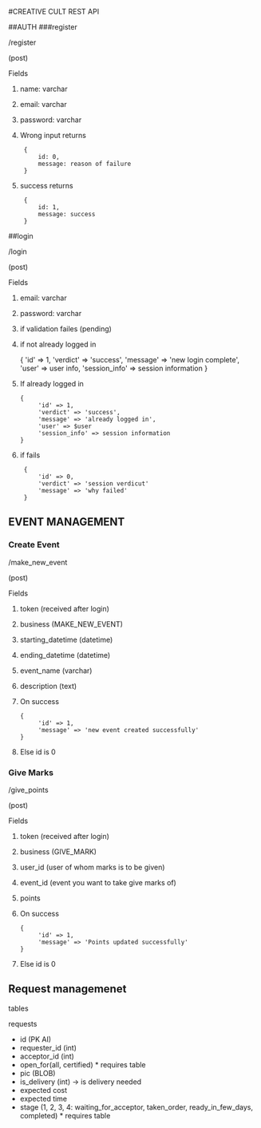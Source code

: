 #CREATIVE CULT REST API

##AUTH 
###register

/register

(post)

Fields
1. name: varchar
2. email: varchar
3. password: varchar


1. Wrong input returns 

        {
            id: 0,
            message: reason of failure
        }
   
2. success returns

        {
            id: 1,
            message: success
        }

##login

/login

(post)

Fields
1. email: varchar
2. password: varchar


1. if validation failes (pending)
2. if not already logged in
   

    {
       'id' => 1,
       'verdict' => 'success',
       'message' => 'new login complete',
       'user' => user info,
       'session_info' => session information
    }
3. If already logged in 

       {
            'id' => 1,
            'verdict' => 'success',
            'message' => 'already logged in',
            'user' => $user
            'session_info' => session information
       }
   
4. if fails
    
        {
            'id' => 0,
            'verdict' => 'session verdicut'
            'message' => 'why failed'
        }

## EVENT MANAGEMENT
### Create Event

/make_new_event

(post)

Fields
1. token (received after login)
2. business (MAKE_NEW_EVENT)
3. starting_datetime (datetime)
4. ending_datetime (datetime)
5. event_name (varchar)
6. description (text)


1. On success
   
       {
            'id' => 1,
            'message' => 'new event created successfully'
       }

2. Else id is 0

### Give Marks

/give_points

(post)

Fields
1. token (received after login)
2. business (GIVE_MARK)
3. user_id (user of whom marks is to be given)
4. event_id (event you want to take give marks of)
5. points


1. On success

       {
            'id' => 1,
            'message' => 'Points updated successfully'
       }
2. Else id is 0

##  Request managemenet

tables

requests
- id (PK AI)
- requester_id (int)
- acceptor_id (int)
- open_for(all, certified) * requires table
- pic (BLOB)
- is_delivery (int) -> is delivery needed
- expected cost
- expected time
- stage (1, 2, 3, 4: waiting_for_acceptor, taken_order, ready_in_few_days, completed) * requires table
